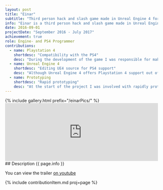 ```yaml
---
layout: post
title: "Einar"
subtitle: "Third person hack and slash game made in Unreal Engine 4 for PS4."
info: "Einar is a third person hack and slash game made in Unreal Engine 4. The game is based on Norse mythology and was developed for the PS4 by a team of more than 30 students. In the game the player has to use a multitude of 'god-powers' to deafeat his enemies; the draugr."
date: 2016-09-01
projectDate: "September 2016 - July 2017"
achievement: true
role: Engine- and PS4 Programmer
contributions:
  - name: Playstation 4
    shortdesc: "Compatibility with the PS4"
    desc: "During the development of the game I was responsible for making the game compatible with the PS4, I had to use the PS4 development tools for performance profiling and graphical debugging."
  - name: Unreal Engine 4
    shortdesc: "Editing UE4 source for PS4 support"
    desc: "Although Unreal Engine 4 offers Playstation 4 support out of the box, it's not available out of the box. I had to rebuild the complete engine using the PS4 binaries and public UE4 source. I also enhanced small parts of the UE4 source to make creating builds for the PS4 easier."
  - name: Prototyping
    shortdesc: "Rapid prototyping"
    desc: "At the start of the project I was involved with rapidly prototyping a multitude of mechanics."
---
```

<div class="galleryOverlay">
  {% include gallery.html prefix="/einarPics/" %}
  <a href="http://store.steampowered.com/app/674400/Einar/" class="steamOverlayButton"></a>
</div>
<div class="steamEmbed">
<iframe src="http://store.steampowered.com/widget/674400/" frameborder="0" width="100%" height="190"></iframe>
</div>
## Description
{{ page.info }}

You can view the trailer <a href="https://www.youtube.com/watch?v=cAe5JFwOv6A" target="_blank">on youtube</a>

{% include contributionItem.md proj=page %}